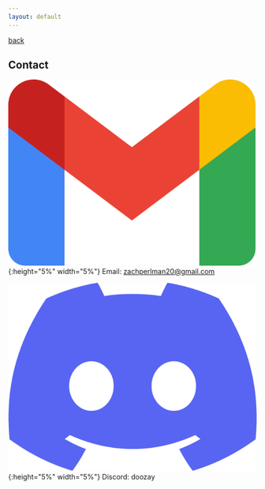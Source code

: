 ```yaml
---
layout: default
---
```


[back](./)

## Contact

![gmail icon](/assets/images/gmail-icon.png){:height="5%" width="5%"} Email: zachperlman20@gmail.com

![discord icon](/assets/images/discord-icon.png){:height="5%" width="5%"} Discord: doozay